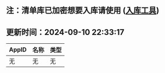 ## 注：清单库已加密想要入库请使用 ([入库工具](https://github.com/BlankTMing/ManifestAutoUpdate/releases))

## 更新时间：2024-09-10 22:33:17
| AppID | 名称 | 类型  |
| :-------------------- | :----------------------------- | :----------- |
| 无 | 无 | 无 |
